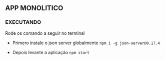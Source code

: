 ## APP MONOLITICO

### EXECUTANDO

Rode os comando a seguir no terminal

- Primero instale o json server globalmente
`npm i -g json-server@0.17.4`

- Depois levante a aplicação
`npm start`